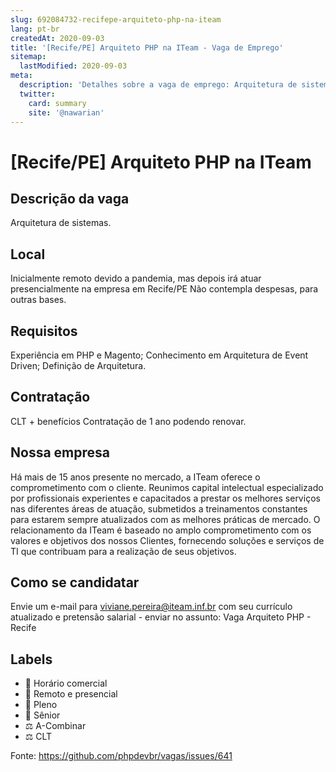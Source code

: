 ```yaml
---
slug: 692084732-recifepe-arquiteto-php-na-iteam
lang: pt-br
createdAt: 2020-09-03
title: '[Recife/PE] Arquiteto PHP na ITeam - Vaga de Emprego'
sitemap:
  lastModified: 2020-09-03
meta:
  description: 'Detalhes sobre a vaga de emprego: Arquitetura de sistemas.'
  twitter:
    card: summary
    site: '@nawarian'
---
```


# [Recife/PE] Arquiteto PHP na ITeam

<!--
==================================================
POR FAVOR, SÓ POSTE SE A VAGA FOR PARA TRABALHAR COM REACT OU TECNOLOGIAS DO ECOSSISTEMA!

Exemplo: `[São Paulo] React Native Developer na NOME DA EMPRESA`
==================================================
-->

## Descrição da vaga

Arquitetura de sistemas.

## Local

Inicialmente remoto devido a pandemia, mas depois irá atuar presencialmente na empresa em Recife/PE
Não contempla despesas, para outras bases.

## Requisitos

Experiência em PHP e Magento;
Conhecimento em Arquitetura de Event Driven;
Definição de Arquitetura.


## Contratação

CLT + benefícios 
Contratação de 1 ano podendo renovar.

## Nossa empresa

Há mais de 15 anos presente no mercado, a ITeam oferece o comprometimento com o cliente.
Reunimos capital intelectual especializado por profissionais experientes e capacitados a prestar os melhores serviços nas diferentes áreas de atuação, submetidos a treinamentos constantes para estarem sempre atualizados com as melhores práticas de mercado. 
O relacionamento da ITeam é baseado no amplo comprometimento com os valores e objetivos dos nossos Clientes, fornecendo soluções e serviços de TI que contribuam para a realização de seus objetivos.

## Como se candidatar

Envie um e-mail para viviane.pereira@iteam.inf.br com seu currículo atualizado e pretensão salarial - enviar no assunto: Vaga Arquiteto PHP - Recife

## Labels

- 🏢 Horário comercial
- 🏢 Remoto e presencial
- 👨 Pleno
- 👴 Sênior
- ⚖️ A-Combinar
- ⚖️ CLT


Fonte: https://github.com/phpdevbr/vagas/issues/641